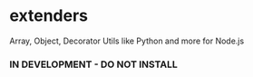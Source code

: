 # extenders
Array, Object, Decorator Utils like Python and more for Node.js

### IN DEVELOPMENT - DO NOT INSTALL
